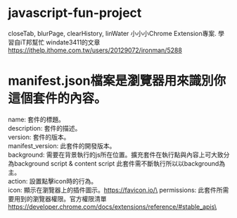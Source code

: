 # javascript-fun-project

closeTab, blurPage, clearHistory, linWater 小小小Chrome Extension專案.
學習自iT邦幫忙 windate3411的文章 https://ithelp.ithome.com.tw/users/20129072/ironman/5288

# manifest.json檔案是瀏覽器用來識別你這個套件的內容。
name: 套件的標題。\
description: 套件的描述。\
version: 套件的版本。\
manifest_version: 此套件的開發版本。\
background: 需要在背景執行的js所在位置。擴充套件在執行點與內容上可大致分為background script & content script 此套件需不斷執行所以以background為主。\
action: 設置點擊icon時的行為。\
icon: 顯示在瀏覽器上的插件圖示。https://favicon.io/\
permissions: 此套件所需要用到的瀏覽器權限。官方權限清單 https://developer.chrome.com/docs/extensions/reference/#stable_apis\

